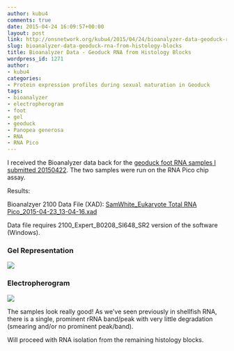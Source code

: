 ```yaml
---
author: kubu4
comments: true
date: 2015-04-24 16:09:57+00:00
layout: post
link: http://onsnetwork.org/kubu4/2015/04/24/bioanalyzer-data-geoduck-rna-from-histology-blocks/
slug: bioanalyzer-data-geoduck-rna-from-histology-blocks
title: Bioanalyzer Data - Geoduck RNA from Histology Blocks
wordpress_id: 1271
author:
- kubu4
categories:
- Protein expression profiles during sexual maturation in Geoduck
tags:
- bioanalyzer
- electropherogram
- foot
- gel
- geoduck
- Panopea generosa
- RNA
- RNA Pico
---
```


I received the Bioanalyzer data back for the [geoduck foot RNA samples I submitted 20150422](http://onsnetwork.org/kubu4/2015/04/22/bioanalyzer-submission-geoduck-rna-from-histology-blocks/). The two samples were run on the RNA Pico chip assay.



Results:

Bioanalzyer 2100 Data File (XAD): [SamWhite_Eukaryote Total RNA Pico_2015-04-23_13-04-16.xad](http://eagle.fish.washington.edu/Arabidopsis/Bioanalyzer%20Data/SamWhite_Eukaryote%20Total%20RNA%20Pico_2015-04-23_13-04-16.xad)

Data file requires 2100_Expert_B0208_SI648_SR2 version of the software (Windows).



### Gel Representation



[![](http://eagle.fish.washington.edu/Arabidopsis/Bioanalyzer%20Data/20150423_pico_bioanlayzer_geoduck_gel.jpg)](http://eagle.fish.washington.edu/Arabidopsis/Bioanalyzer%20Data/20150423_pico_bioanlayzer_geoduck_gel.jpg)





### Electropherogram



[![](http://eagle.fish.washington.edu/Arabidopsis/Bioanalyzer%20Data/20150423_pico_bioanlayzer_geoduck_electropherogram.jpg)](http://eagle.fish.washington.edu/Arabidopsis/Bioanalyzer%20Data/20150423_pico_bioanlayzer_geoduck_electropherogram.jpg)



The samples look really good! As we've seen previously in shellfish RNA, there is a single, prominent rRNA band/peak with very little degradation (smearing and/or no prominent peak/band).

Will proceed with RNA isolation from the remaining histology blocks.
